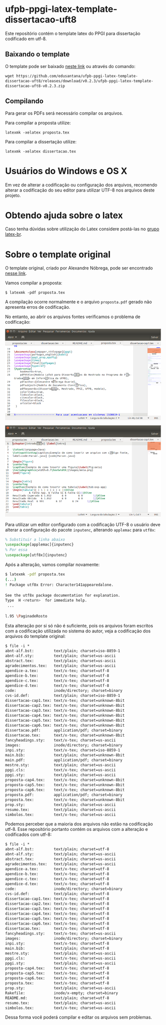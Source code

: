 # ufpb-ppgi-latex-template-dissertacao-uft8

Este repositório contém o template latex do PPGI para dissertação codificado em utf-8. 

## Baixando o template

O template pode ser baixado [neste link](https://github.com/edusantana/ufpb-ppgi-latex-template-dissertacao-uft8/releases/download/v0.2.3/ufpb-ppgi-latex-template-dissertacao-uft8-v0.2.3.zip) ou através do comando:

    wget https://github.com/edusantana/ufpb-ppgi-latex-template-dissertacao-uft8/releases/download/v0.2.3/ufpb-ppgi-latex-template-dissertacao-uft8-v0.2.3.zip

## Compilando

Para gerar os PDFs será necessário compilar os arquivos.

Para compilar a proposta utilize:

    latexmk -xelatex proposta.tex
    
Para compilar a dissertação utilize:

    latexmk -xelatex dissertacao.tex

# Usuários do Windows e OS X

Em vez de alterar a codificação ou configuração dos arquivos, recomendo alterar a codificação do seu editor para utilizar UTF-8 nos arquivos deste projeto.

# Obtendo ajuda sobre o latex

Caso tenha dúvidas sobre utilização do Latex considere postá-las no [grupo latex-br](https://groups.google.com/forum/#!forum/latex-br).

# Sobre o template original

O template original, criado por Alexandre Nóbrega, pode ser encontrado [nesse link](http://cl.ly/2Z16461O1B3O463J0S3j).

Vamos compilar a proposta:

```
$ latexmk -pdf proposta.tex
```

A compilação ocorre normalmente e o arquivo `proposta.pdf` gerado não apresenta erros de codificação.

No entanto, ao abrir os arquivos fontes verificamos o problema de codificação:

![](images/editor-erro1-codificacao.png)

![](images/editor-erro2-codificacao.png)

Para utilizar um editor configurado com a codificação UTF-8 o usuário deve alterar a configuração do pacote `inputenc`, alterando `applemac` para `utf8x`:

```tex
% Substituir a linha abaixo
\usepackage[applemac]{inputenc}
% Por essa
\usepackage[utf8x]{inputenc}
```

Após a alteração, vamos compilar novamente:

```bash
$ latexmk -pdf proposta.tex
(...)
! Package utf8x Error: Character141appearedalone.

See the utf8x package documentation for explanation.
Type  H <return>  for immediate help.
 ...
                                                  
l.95 \PaginadeRosto
```

Esta alteração por si só não é suficiente, pois os arquivos foram escritos com a codificação utilizada no sistema do autor, veja a codificação dos arquivos do template original:

```
$ file -i *
abnt-alf.bst:         text/plain; charset=iso-8859-1
abnt-alf.sty:         text/plain; charset=us-ascii
abstract.tex:         text/plain; charset=us-ascii
agradecimentos.tex:   text/plain; charset=us-ascii
apendice-a.tex:       text/x-tex; charset=utf-8
apendice-b.tex:       text/x-tex; charset=utf-8
apendice-c.tex:       text/x-tex; charset=utf-8
apendice-d.tex:       text/x-tex; charset=utf-8
code:                 inode/directory; charset=binary
cvs-id.def:           text/plain; charset=iso-8859-1
dissertacao-cap1.tex: text/x-tex; charset=unknown-8bit
dissertacao-cap2.tex: text/x-tex; charset=unknown-8bit
dissertacao-cap3.tex: text/x-tex; charset=unknown-8bit
dissertacao-cap4.tex: text/x-tex; charset=unknown-8bit
dissertacao-cap5.tex: text/x-tex; charset=unknown-8bit
dissertacao-cap6.tex: text/x-tex; charset=unknown-8bit
dissertacao.pdf:      application/pdf; charset=binary
dissertacao.tex:      text/x-tex; charset=unknown-8bit
fancyheadings.sty:    text/x-tex; charset=us-ascii
images:               inode/directory; charset=binary
inpi.sty:             text/x-tex; charset=iso-8859-1
main.bib:             text/plain; charset=unknown-8bit
main.pdf:             application/pdf; charset=binary
mestre.sty:           text/plain; charset=us-ascii
ppgi.cls:             text/x-tex; charset=us-ascii
ppgi.sty:             text/plain; charset=us-ascii
proposta-cap4.tex:    text/x-tex; charset=unknown-8bit
proposta-cap5.tex:    text/x-tex; charset=unknown-8bit
proposta-cap6.tex:    text/x-tex; charset=unknown-8bit
proposta.pdf:         application/pdf; charset=binary
proposta.tex:         text/x-tex; charset=unknown-8bit
prop.sty:             text/plain; charset=us-ascii
resumo.tex:           text/plain; charset=us-ascii
simbolos.tex:         text/x-tex; charset=us-ascii
```

Podemos perceber que a maioria dos arquivos não estão na codificação utf-8. Esse repositório portanto contém os arquivos com a alteração e codificados com utf-8:

```
$ file -i *
abnt-alf.bst:         text/plain; charset=utf-8
abnt-alf.sty:         text/plain; charset=us-ascii
abstract.tex:         text/plain; charset=us-ascii
agradecimentos.tex:   text/plain; charset=us-ascii
apendice-a.tex:       text/x-tex; charset=utf-8
apendice-b.tex:       text/x-tex; charset=utf-8
apendice-c.tex:       text/x-tex; charset=utf-8
apendice-d.tex:       text/x-tex; charset=utf-8
code:                 inode/directory; charset=binary
cvs-id.def:           text/plain; charset=utf-8
dissertacao-cap1.tex: text/x-tex; charset=utf-8
dissertacao-cap2.tex: text/x-tex; charset=utf-8
dissertacao-cap3.tex: text/x-tex; charset=utf-8
dissertacao-cap4.tex: text/x-tex; charset=utf-8
dissertacao-cap5.tex: text/x-tex; charset=utf-8
dissertacao-cap6.tex: text/x-tex; charset=utf-8
dissertacao.tex:      text/x-tex; charset=utf-8
fancyheadings.sty:    text/x-tex; charset=us-ascii
images:               inode/directory; charset=binary
inpi.sty:             text/x-tex; charset=utf-8
main.bib:             text/plain; charset=utf-8
mestre.sty:           text/plain; charset=us-ascii
ppgi.cls:             text/x-tex; charset=us-ascii
ppgi.sty:             text/plain; charset=us-ascii
proposta-cap4.tex:    text/x-tex; charset=utf-8
proposta-cap5.tex:    text/x-tex; charset=utf-8
proposta-cap6.tex:    text/x-tex; charset=utf-8
proposta.tex:         text/x-tex; charset=utf-8
prop.sty:             text/plain; charset=us-ascii
Rakefile:             inode/x-empty; charset=binary
README.md:            text/plain; charset=utf-8
resumo.tex:           text/plain; charset=us-ascii
simbolos.tex:         text/x-tex; charset=us-ascii

```

Dessa forma você poderá compilar e editar os arquivos sem problemas.
